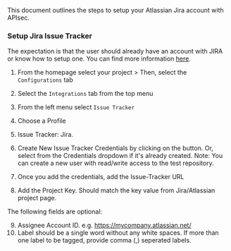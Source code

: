 This document outlines the steps to setup your Atlassian Jira account with APIsec.  

### **Setup Jira Issue Tracker**

The expectation is that the user should already have an account with JIRA or know how to setup one.  You can find more information <a href="https://confluence.atlassian.com/jirakb/how-to-find-your-site-url-to-set-up-the-jira-data-center-and-server-mobile-app-954244798.html">here</a>.

1. From the homepage select your project > Then, select the `Configurations` tab 
2. Select the `Integrations` tab from the top menu
3. From the left menu select `Issue Tracker`
4. Choose a Profile
5. Issue Tracker:  Jira.  
6. Create New Issue Tracker Credentials by clicking on the button.  Or, select from the Credentials dropdown if it's already created.
   Note: You can create a new user with read/write access to the test repository.

7. Once you add the credentials, add the Issue-Tracker URL
8. Add the Project Key.  Should match the key value from Jira/Atlassian project page.

The following fields are optional:

9. Assignee Account ID. e.g. https://mycompany.atlassian.net/
10. Label should be a single word without any white spaces. If more than one label to be tagged, provide comma (,) seperated labels.
